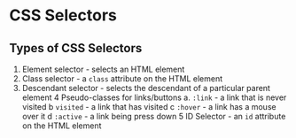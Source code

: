 # CSS Selectors

## Types of CSS Selectors

1. Element selector - selects an HTML element
2. Class selector - a `class` attribute on the HTML element
3. Descendant selector - selects the descendant of a particular parent element
   4 Pseudo-classes for links/buttons
   a. `:link` - a link that is never visited
   b `visited` - a link that has visited
   c `:hover` - a link has a mouse over it
   d `:active` - a link being press down
   5 ID Selector - an `id` attribute on the HTML element

